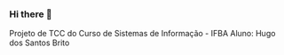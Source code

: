 ### Hi there 👋
Projeto de TCC do Curso de Sistemas de Informação - IFBA
Aluno: Hugo dos Santos Brito

<!--
**shoerek/shoerek** is a ✨ _special_ ✨ repository because its `README.md` (this file) appears on your GitHub profile.

Projeto de TCC do Curso de Sistemas de Informação - IFBA
Aluno: Hugo dos Santos Brito
-->
